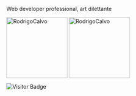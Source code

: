 Web developer professional, art dilettante


<img height="160em" align="center" src="https://github-readme-stats.vercel.app/api?username=RodrigoCalvo&count_private=true&show_icons=true&include_all_commits=true&theme=dark" alt="RodrigoCalvo"/>
<img height="160em" align="center" src="https://github-readme-stats.vercel.app/api/top-langs/?username=RodrigoCalvo&hide=TeX&layout=compact&theme=dark" alt="RodrigoCalvo" />


![Visitor Badge](https://visitor-badge.laobi.icu/badge?page_id=RodrigoCalvo.RodrigoCalvo)
